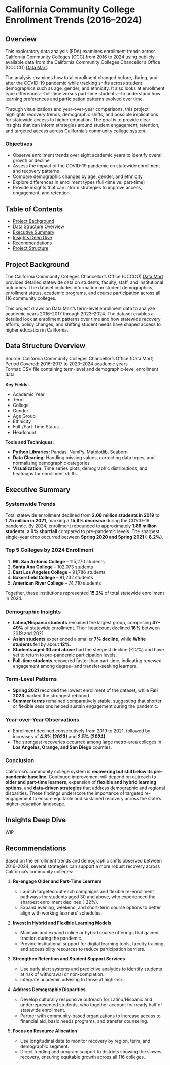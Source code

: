 # California Community College Enrollment Trends (2016–2024)

## Overview  
This exploratory data analysis (EDA) examines enrollment trends across California Community Colleges (CCC) from 2016 to 2024 using publicly available data from the California Community Colleges Chancellor’s Office (CCCCO) [Data Mart](https://datamart.cccco.edu/datamart.aspx).  

The analysis examines how total enrollment changed before, during, and after the COVID-19 pandemic while tracking shifts across student demographics such as age, gender, and ethnicity. It also looks at enrollment type differences—full-time versus part-time students—to understand how learning preferences and participation patterns evolved over time.

Through visualizations and year-over-year comparisons, this project highlights recovery trends, demographic shifts, and possible implications for statewide access to higher education. The goal is to provide clear insights that can inform strategies around student engagement, retention, and targeted access across California’s community college system.

### Objectives  
- Observe enrollment trends over eight academic years to identify overall growth or decline  
- Assess the impact of the COVID-19 pandemic on statewide enrollment and recovery patterns  
- Compare demographic changes by age, gender, and ethnicity  
- Explore differences in enrollment types (full-time vs. part-time)  
- Provide insights that can inform strategies to improve access, engagement, and retention  

## Table of Contents  
- [Project Background](#project-background)
- [Data Structure Overview](#data-structure-overview)
- [Executive Summary](#executive-summary)
- [Insights Deep Dive](#insights-deep-dive)
- [Recommendations](#recommendations)
- [Project Structure](#project-structure)

## Project Background  
The California Community Colleges Chancellor’s Office (CCCCO) [Data Mart](https://datamart.cccco.edu/datamart.aspx) provides detailed statewide data on students, faculty, staff, and institutional outcomes. The dataset includes information on student demographics, enrollment status, academic programs, and course participation across all 116 community colleges.  

This project draws on Data Mart’s term-level enrollment data to analyze academic years 2016–2017 through 2023–2024. The dataset enables a detailed look at enrollment patterns over time and how statewide recovery efforts, policy changes, and shifting student needs have shaped access to higher education in California.  

## Data Structure Overview  
Source: California Community Colleges Chancellor’s Office (Data Mart)  
Period Covered: 2016–2017 to 2023–2024 academic years  
Format: CSV file containing term-level and demographic-level enrollment data  

**Key Fields**:  
- Academic Year  
- Term  
- College  
- Gender  
- Age Group  
- Ethnicity  
- Full-/Part-Time Status  
- Headcount  

**Tools and Techniques**:  
- **Python Libraries:** Pandas, NumPy, Matplotlib, Seaborn  
- **Data Cleaning:** Handling missing values, correcting data types, and normalizing demographic categories  
- **Visualization:** Time series plots, demographic distributions, and heatmaps for enrollment shifts  


 
## Executive Summary  


### Systemwide Trends  
Total statewide enrollment declined from **2.08 million students in 2019** to **1.75 million in 2021**, marking a **15.8% decrease** during the COVID-19 pandemic. By 2024, enrollment rebounded to approximately **1.88 million students**, a **9% shortfall** compared to pre-pandemic levels. The sharpest single-year drop occurred between **Spring 2020 and Spring 2021 (-8.2%)**.  

### Top 5 Colleges by 2024 Enrollment  
1. **Mt. San Antonio College** – 115,270 students  
2. **Santa Ana College** – 102,073 students  
3. **East Los Angeles College** – 91,786 students  
4. **Bakersfield College** – 81,232 students  
5. **American River College** – 74,710 students  

Together, these institutions represented **15.2%** of total statewide enrollment in 2024.  

### Demographic Insights  
- **Latino/Hispanic students** remained the largest group, comprising **47–49%** of statewide enrollment. Their headcount declined **16%** between 2019 and 2021.  
- **Asian students** experienced a smaller **7% decline**, while **White students** fell by about **12%**.  
- **Students aged 30 and above** had the steepest decline (-22%) and have yet to return to pre-pandemic participation levels.  
- **Full-time students** recovered faster than part-time, indicating renewed engagement among degree- and transfer-seeking learners.  

### Term-Level Patterns  
- **Spring 2021** recorded the lowest enrollment of the dataset, while **Fall 2023** marked the strongest rebound.  
- **Summer terms** remained comparatively stable, suggesting that shorter or flexible sessions helped sustain engagement during the pandemic.  

### Year-over-Year Observations  
- Enrollment declined consecutively from 2019 to 2021, followed by increases of **4.3% (2023)** and **2.5% (2024)**.  
- The strongest recoveries occurred among large metro-area colleges in **Los Angeles, Orange, and San Diego** counties.  

### Conclusion  
California’s community college system is **recovering but still below its pre-pandemic baseline**. Continued improvement will depend on outreach to **older and part-time learners**, expansion of **flexible and hybrid learning options**, and **data-driven strategies** that address demographic and regional disparities. These findings underscore the importance of targeted re-engagement to ensure equitable and sustained recovery across the state’s higher-education landscape. 

## Insights Deep Dive  
WIP

## Recommendations  
Based on the enrollment trends and demographic shifts observed between 2016–2024, several strategies can support a more robust recovery across California’s community colleges:  

1. **Re-engage Older and Part-Time Learners**  
   - Launch targeted outreach campaigns and flexible re-enrollment pathways for students aged 30 and above, who experienced the sharpest enrollment declines (-22%).  
   - Expand evening, weekend, and short-term course options to better align with working learners’ schedules.  

2. **Invest in Hybrid and Flexible Learning Models**  
   - Maintain and expand online or hybrid course offerings that gained traction during the pandemic.  
   - Provide institutional support for digital learning tools, faculty training, and accessibility resources to reduce participation barriers.  

3. **Strengthen Retention and Student Support Services** 
   - Use early alert systems and predictive analytics to identify students at risk of withdrawal or non-completion.
   - Integrate academic advising to those at high-risk.

4. **Address Demographic Disparities**  
   - Develop culturally responsive outreach for Latino/Hispanic and underrepresented students, who together account for nearly half of statewide enrollment.  
   - Partner with community-based organizations to increase access to financial aid, basic needs programs, and transfer counseling.  

5. **Focus on Resource Allocation**  
   - Use longitudinal data to monitor recovery by region, term, and demographic segment.  
   - Direct funding and program support to districts showing the slowest recovery, ensuring equitable growth across all 116 colleges.  


